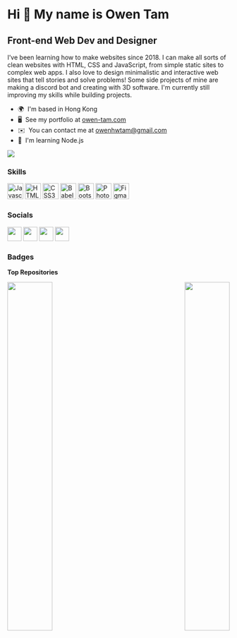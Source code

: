 Hi 👋 My name is Owen Tam
=========================

Front-end Web Dev and Designer
------------------------------

I’ve been learning how to make websites since 2018. I can make all sorts of clean websites with HTML, CSS and JavaScript, from simple static sites to complex web apps. I also love to design minimalistic and interactive web sites that tell stories and solve problems! Some side projects of mine are making a discord bot and creating with 3D software. I'm currently still improving my skills while building projects.

* 🌍  I'm based in Hong Kong
* 🖥️  See my portfolio at [owen-tam.com](http://owen-tam.com)
* ✉️  You can contact me at [owenhwtam@gmail.com](mailto:owenhwtam@gmail.com)
* 🧠  I'm learning Node.js

<a href="https://www.twitter.com/owentamwebdev" target="_blank" rel="noreferrer"><img
src="https://img.shields.io/twitter/follow/owentamwebdev?logo=twitter&style=for-the-badge&color=10b981&labelColor=22272e"
/></a>

### Skills

<p align="left">
<a href="https://developer.mozilla.org/en-US/docs/Web/JavaScript" target="_blank" rel="noreferrer"><img src="https://raw.githubusercontent.com/danielcranney/readme-generator/main/public/icons/skills/javascript-colored.svg" width="36" height="36" alt="Javascript" /></a>
<a href="https://developer.mozilla.org/en-US/docs/Glossary/HTML5" target="_blank" rel="noreferrer"><img src="https://raw.githubusercontent.com/danielcranney/readme-generator/main/public/icons/skills/html5-colored.svg" width="36" height="36" alt="HTML5" /></a>
<a href="https://www.w3.org/TR/CSS/#css" target="_blank" rel="noreferrer"><img src="https://raw.githubusercontent.com/danielcranney/readme-generator/main/public/icons/skills/css3-colored.svg" width="36" height="36" alt="CSS3" /></a>
<a href="https://babeljs.io/" target="_blank" rel="noreferrer"><img src="https://raw.githubusercontent.com/danielcranney/readme-generator/main/public/icons/skills/babel-colored-dark.svg" width="36" height="36" alt="Babel" /></a>
<a href="https://getbootstrap.com/" target="_blank" rel="noreferrer"><img src="https://raw.githubusercontent.com/danielcranney/readme-generator/main/public/icons/skills/bootstrap-colored.svg" width="36" height="36" alt="Bootstrap" /></a>
<a href="https://www.adobe.com/uk/products/photoshop.html" target="_blank" rel="noreferrer"><img src="https://raw.githubusercontent.com/danielcranney/readme-generator/main/public/icons/skills/photoshop-colored-dark.svg" width="36" height="36" alt="Photoshop" /></a>
<a href="https://www.figma.com/" target="_blank" rel="noreferrer"><img src="https://raw.githubusercontent.com/danielcranney/readme-generator/main/public/icons/skills/figma-colored.svg" width="36" height="36" alt="Figma" /></a>
</p>


### Socials

<p align="left"> <a href="https://www.codepen.io/WarriorX" target="_blank" rel="noreferrer"><img src="https://raw.githubusercontent.com/danielcranney/readme-generator/main/public/icons/socials/codepen-dark.svg" width="32" height="32" /></a> <a href="https://discord.com/users/701692611823665183" target="_blank" rel="noreferrer"><img src="https://raw.githubusercontent.com/danielcranney/readme-generator/main/public/icons/socials/discord.svg" width="32" height="32" /></a> <a href="https://www.github.com/owen-tam" target="_blank" rel="noreferrer"><img src="https://raw.githubusercontent.com/danielcranney/readme-generator/main/public/icons/socials/github-dark.svg" width="32" height="32" /></a> <a href="https://www.twitter.com/owentamwebdev" target="_blank" rel="noreferrer"><img src="https://raw.githubusercontent.com/danielcranney/readme-generator/main/public/icons/socials/twitter.svg" width="32" height="32" /></a></p>

### Badges

<b>Top Repositories</b>

<div width="100%" align="center"><a href="https://github.com/owen-tam/hikoats" align="left"><img align="left" width="45%" src="https://github-readme-stats.vercel.app/api/pin/?username=owen-tam&repo=hikoats&title_color=10b981&text_color=ffffff&icon_color=10b981&bg_color=22272e&hide_border=true&locale=en" /></a><a href="https://github.com/owen-tam/incrypt" align="right"><img align="right" width="45%" src="https://github-readme-stats.vercel.app/api/pin/?username=owen-tam&repo=incrypt&title_color=10b981&text_color=ffffff&icon_color=10b981&bg_color=22272e&hide_border=true&locale=en" /></a></div><br /><br /><br /><br /><br /><br /><br />
